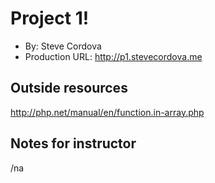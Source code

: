 # Project 1!   
+ By: Steve Cordova
+ Production URL: <http://p1.stevecordova.me>

## Outside resources
http://php.net/manual/en/function.in-array.php
## Notes for instructor
/na